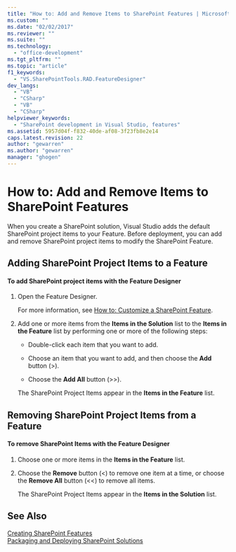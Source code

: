 ```yaml
---
title: "How to: Add and Remove Items to SharePoint Features | Microsoft Docs"
ms.custom: ""
ms.date: "02/02/2017"
ms.reviewer: ""
ms.suite: ""
ms.technology: 
  - "office-development"
ms.tgt_pltfrm: ""
ms.topic: "article"
f1_keywords: 
  - "VS.SharePointTools.RAD.FeatureDesigner"
dev_langs: 
  - "VB"
  - "CSharp"
  - "VB"
  - "CSharp"
helpviewer_keywords: 
  - "SharePoint development in Visual Studio, features"
ms.assetid: 5957d04f-f832-40de-af08-3f23fb8e2e14
caps.latest.revision: 22
author: "gewarren"
ms.author: "gewarren"
manager: "ghogen"
---
```

# How to: Add and Remove Items to SharePoint Features
  When you create a SharePoint solution, Visual Studio adds the default SharePoint project items to your Feature. Before deployment, you can add and remove SharePoint project items to modify the SharePoint Feature.  
  
## Adding SharePoint Project Items to a Feature  
  
#### To add SharePoint project items with the Feature Designer  
  
1.  Open the Feature Designer.  
  
     For more information, see [How to: Customize a SharePoint Feature](../sharepoint/how-to-customize-a-sharepoint-feature.md).  
  
2.  Add one or more items from the **Items in the Solution** list to the **Items in the Feature** list by performing one or more of the following steps:  
  
    -   Double-click each item that you want to add.  
  
    -   Choose an item that you want to add, and then choose the **Add** button (>).  
  
    -   Choose the **Add All** button (>>).  
  
     The SharePoint Project Items appear in the **Items in the Feature** list.  
  
## Removing SharePoint Project Items from a Feature  
  
#### To remove SharePoint Items with the Feature Designer  
  
1.  Choose one or more items in the **Items in the Feature** list.  
  
2.  Choose the **Remove** button (<) to remove one item at a time, or choose the **Remove All** button (<<) to remove all items.  
  
     The SharePoint Project Items appear in the **Items in the Solution** list.  
  
## See Also  
 [Creating SharePoint Features](../sharepoint/creating-sharepoint-features.md)   
 [Packaging and Deploying SharePoint Solutions](../sharepoint/packaging-and-deploying-sharepoint-solutions.md)  
  
  